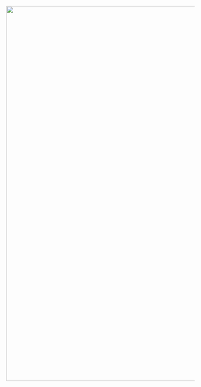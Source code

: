 
<p align="center">
  <img src="https://media.giphy.com/media/8732m3X0kXAw8/giphy.gif?cid=ecf05e47l876ayg445n0e88nvhws8hg4bbu75bgngytn8k9w&ep=v1_gifs_search&rid=giphy.gif&ct=g" width="1000"> 
</p>
